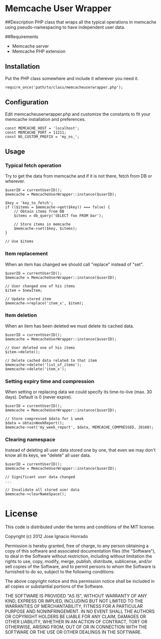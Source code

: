 # Memcache User Wrapper

##Description
PHP class that wraps all the typical operations in memcache using pseudo-namespacing to have independent user data.

##Requirements
- Memcache server
- Memcache PHP extension

## Installation
Put the PHP class somewhere and include it wherever you need it.

	require_once('path/to/class/memcacheuserwrapper.php');

## Configuration
Edit memcacheuserwrapper.php and customize the constants to fit your memcache installation and preferences.

	const MEMCACHE_HOST = 'localhost';
	const MEMCACHE_PORT = 11211;
	const NS_CUSTOM_PREFIX = 'my_ns_';

## Usage

### Typical fetch operation
Try to get the data from memcache and if it is not there, fetch from DB or wherever.

	$userID = currentUserID();
	$memcache = MemcacheUserWrapper::instance($userID);
		
	$key = 'key_to_fetch';
	if (($items = $memcache->get($key)) === false) {
		// Obtain items from DB
		$items = db_query('SELECT foo FROM bar');
		
		// Store items in memcache
		$memcache->set($key, $items);
	}
	
	// Use $items

### Item replacement
When an item has changed we should call "replace" instead of "set".

	$userID = currentUserID();
	$memcache = MemcacheUserWrapper::instance($userID);

	// User changed one of his items
	$item = $newItem;

	// Update stored item
	$memcache->replace('item_x', $item);
	
### Item deletion
When an item has been deleted we must delete its cached data.

	$userID = currentUserID();
	$memcache = MemcacheUserWrapper::instance($userID);
	
	// User deleted one of his items
	$item->delete();

	// Delete cached data related to that item
	$memcache->delete('list_of_items');
	$memcache->delete('item_x');
	
### Setting expiry time and compression
When setting or replacing data we could specify its time-to-live (max. 30 days). Default is 0 (never expire).

	$userID = currentUserID();
	$memcache = MemcacheUserWrapper::instance($userID);

	// Store compressed $data for 1 week
	$data = obtainWeekReport();
	$memcache->set('my_week_report', $data, MEMCACHE_COMPRESSED, 20160);
	
### Clearing namespace
Instead of deleting all user data stored one by one, that even we may don't know all its keys, we "delete" all user data.

	$userID = currentUserID();
	$memcache = MemcacheUserWrapper::instance($userID);

	// Significant user data changed
	...

	// Invalidate all stored user data
	$memcache->clearNameSpace();
	
# License
This code is distributed under the terms and conditions of the MIT license.

Copyright (c) 2012 Jose Ignacio Honrado

Permission is hereby granted, free of charge, to any person obtaining a copy of this software and associated documentation files (the "Software"), to deal in the Software without restriction, including without limitation the rights to use, copy, modify, merge, publish, distribute, sublicense, and/or sell copies of the Software, and to permit persons to whom the Software is furnished to do so, subject to the following conditions:

The above copyright notice and this permission notice shall be included in all copies or substantial portions of the Software.

THE SOFTWARE IS PROVIDED "AS IS", WITHOUT WARRANTY OF ANY KIND, EXPRESS OR IMPLIED, INCLUDING BUT NOT LIMITED TO THE WARRANTIES OF MERCHANTABILITY, FITNESS FOR A PARTICULAR PURPOSE AND NONINFRINGEMENT. IN NO EVENT SHALL THE AUTHORS OR COPYRIGHT HOLDERS BE LIABLE FOR ANY CLAIM, DAMAGES OR OTHER LIABILITY, WHETHER IN AN ACTION OF CONTRACT, TORT OR OTHERWISE, ARISING FROM, OUT OF OR IN CONNECTION WITH THE SOFTWARE OR THE USE OR OTHER DEALINGS IN THE SOFTWARE.